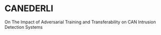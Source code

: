 # CANEDERLI
On The Impact of Adversarial Training and Transferability on CAN Intrusion Detection Systems
